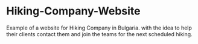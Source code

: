 # Hiking-Company-Website
Example of a website for Hiking Company in Bulgaria. with the idea to help their clients contact them and join the teams for the next scheduled hiking.
